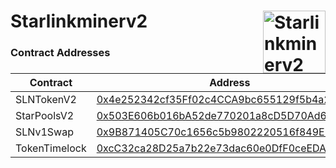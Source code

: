 # Starlinkminerv2 <img width="100" align="right" alt="Starlinkminerv2" src="https://pool.starlink.so/favicon.ico" />

### Contract Addresses
| Contract   | Address |
| ------- | ------- |
| SLNTokenV2 | [0x4e252342cf35Ff02c4CCA9bc655129f5b4a2f901](https://scan.hecochain.com/address/0x4e252342cf35Ff02c4CCA9bc655129f5b4a2f901#contracts) |
| StarPoolsV2   | [0x503E606b016bA52de770201a8cD5D70Ad67fb00A](https://scan.hecochain.com/address/0x503E606b016bA52de770201a8cD5D70Ad67fb00A#contracts) |
| SLNv1Swap | [0x9B871405C70c1656c5b9802220516f849E13A2f3](https://scan.hecochain.com/address/0x9B871405C70c1656c5b9802220516f849E13A2f3#contracts) |
| TokenTimelock   | [0xcC32ca28D25a7b22e73dac60e0DfF0ceEDA3cfbF](https://scan.hecochain.com/address/0xcC32ca28D25a7b22e73dac60e0DfF0ceEDA3cfbF#contracts) |
